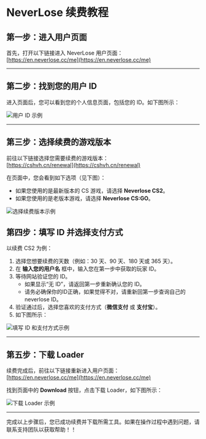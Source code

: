 # NeverLose 续费教程

## 第一步：进入用户页面

首先，打开以下链接进入 NeverLose 用户页面：  
[https://en.neverlose.cc/me](https://en.neverlose.cc/me)

---

## 第二步：找到您的用户 ID

进入页面后，您可以看到您的个人信息页面，包括您的 ID。如下图所示：

![用户 ID 示例](/assets/images/neverlose/MZ.png)

---

## 第三步：选择续费的游戏版本

前往以下链接选择您需要续费的游戏版本：  
[https://cshvh.cn/renewal](https://cshvh.cn/renewal)

在页面中，您会看到如下选项（见下图）：  

- 如果您使用的是最新版本的 CS 游戏，请选择 **Neverlose CS2**。
- 如果您使用的是老版本游戏，请选择 **Neverlose CS:GO**。

![选择续费版本示例](/assets/images/neverlose/renewal.png)

## 第四步：填写 ID 并选择支付方式

以续费 CS2 为例：

1. 选择您想要续费的天数（例如：30 天、90 天、180 天或 365 天）。
2. 在 **输入您的用户名** 框中，输入您在第一步中获取的玩家 ID。
3. 等待网站验证您的 ID。
   - 如果显示“无 ID”，请返回第一步重新确认您的 ID。
   - 请务必确保你的ID正确，如果觉得不对，请重新回第一步查询自己的neverlose ID。
4. 验证通过后，选择您喜欢的支付方式（**微信支付** 或 **支付宝**）。
5. 如下图所示：

![填写 ID 和支付方式示例](/assets/images/neverlose/payment.png)

---

## 第五步：下载 Loader

续费完成后，前往以下链接重新进入用户页面：  
[https://en.neverlose.cc/me](https://en.neverlose.cc/me)

找到页面中的 **Download** 按钮，点击下载 Loader，如下图所示：

![下载 Loader 示例](/assets/images/neverlose/download.png)

---

完成以上步骤后，您已成功续费并下载所需工具。如果在操作过程中遇到问题，请联系支持团队以获取帮助！！